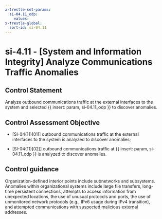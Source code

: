 ```yaml
---
x-trestle-set-params:
  si-04.11_odp:
    values:
x-trestle-global:
  sort-id: si-04.11
---
```


# si-4.11 - \[System and Information Integrity\] Analyze Communications Traffic Anomalies

## Control Statement

Analyze outbound communications traffic at the external interfaces to the system and selected {{ insert: param, si-04.11_odp }} to discover anomalies.

## Control Assessment Objective

- \[SI-04(11)[01]\] outbound communications traffic at the external interfaces to the system is analyzed to discover anomalies;

- \[SI-04(11)[02]\] outbound communications traffic at {{ insert: param, si-04.11_odp }} is analyzed to discover anomalies.

## Control guidance

Organization-defined interior points include subnetworks and subsystems. Anomalies within organizational systems include large file transfers, long-time persistent connections, attempts to access information from unexpected locations, the use of unusual protocols and ports, the use of unmonitored network protocols (e.g., IPv6 usage during IPv4 transition), and attempted communications with suspected malicious external addresses.
